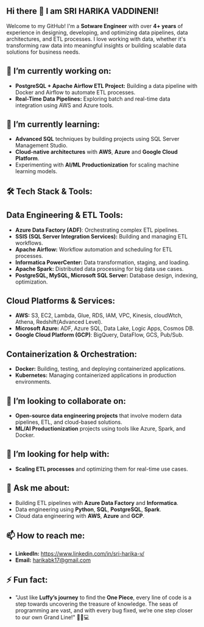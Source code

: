## Hi there 👋 I am SRI HARIKA VADDINENI!

Welcome to my GitHub! I'm a **Sotware Engineer** with over **4+ years** of experience in designing, developing, and optimizing data pipelines, data architectures, and ETL processes. I love working with data, whether it's transforming raw data into meaningful insights or building scalable data solutions for business needs.

## 🔭 I’m currently working on:
* **PostgreSQL + Apache Airflow ETL Project:** Building a data pipeline with Docker and Airflow to automate ETL processes.
* **Real-Time Data Pipelines:** Exploring batch and real-time data integration using AWS and Azure tools.

## 🌱 I’m currently learning:
* **Advanced SQL** techniques by building projects using SQL Server Management Studio.
* **Cloud-native architectures** with **AWS**, **Azure** and **Google Cloud Platform**.
* Experimenting with **AI/ML Productionization** for scaling machine learning models.

## 🛠 Tech Stack & Tools:

  ## Data Engineering & ETL Tools:
  * **Azure Data Factory (ADF)**: Orchestrating complex ETL pipelines.
  * **SSIS (SQL Server Integration Services):** Building and managing ETL workflows.
  * **Apache Airflow:** Workflow automation and scheduling for ETL processes.
  * **Informatica PowerCenter:** Data transformation, staging, and loading.
  * **Apache Spark:** Distributed data processing for big data use cases.
  * **PostgreSQL, MySQL, Microsoft SQL Server:** Database design, indexing, optimization.
  
  ## Cloud Platforms & Services:
  * **AWS:** S3, EC2, Lambda, Glue, RDS, IAM, VPC, Kinesis, cloudWtch, Athena, Redshift(Advanced Level).
  * **Microsoft Azure:** ADF, Azure SQL, Data Lake, Logic Apps, Cosmos DB.
  * **Google Cloud Platform (GCP)**: BigQuery, DataFlow, GCS, Pub/Sub.
  
  ## Containerization & Orchestration:
  * **Docker:** Building, testing, and deploying containerized applications.
  * **Kubernetes:** Managing containerized applications in production environments.

## 👯 I’m looking to collaborate on:
* **Open-source data engineering projects** that involve modern data pipelines, ETL, and cloud-based solutions.
* **ML/AI Productionization** projects using tools like Azure, Spark, and Docker.

## 🤔 I’m looking for help with:
* **Scaling ETL processes** and optimizing them for real-time use cases.

## 💬 Ask me about:
* Building ETL pipelines with **Azure Data Factory** and **Informatica**.
* Data engineering using **Python**, **SQL**, **PostgreSQL**, **Spark**.
* Cloud data engineering with **AWS**, **Azure** and **GCP**.

## 📫 How to reach me:
* **LinkedIn:** https://www.linkedin.com/in/sri-harika-v/
* **Email:** harikabk17@gmail.com

## ⚡ Fun fact:
* "Just like **Luffy’s journey** to find the **One Piece**, every line of code is a step towards uncovering the treasure of knowledge. The seas of programming are vast, and with every bug fixed, we’re one step 
   closer to our own Grand Line!" 🏴‍☠️💻
